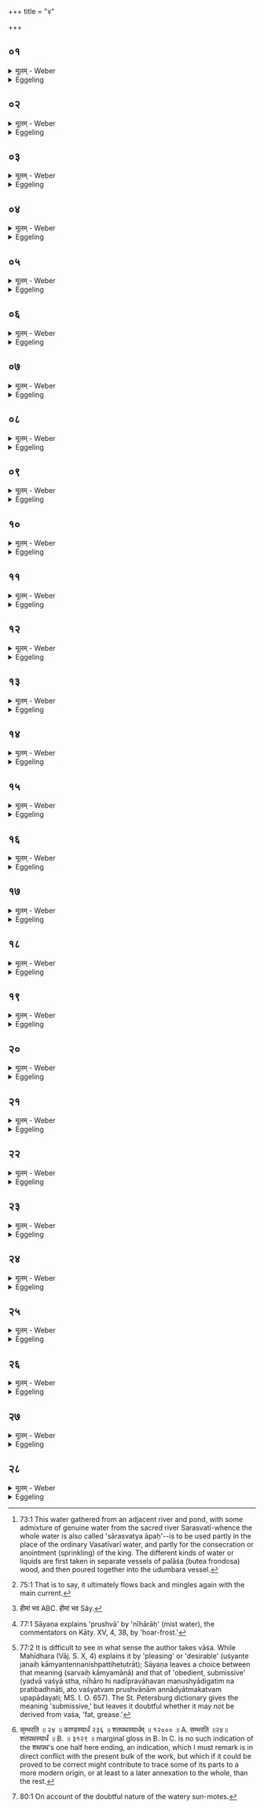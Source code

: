 +++
title = "४"

+++






##  ०१
<details><summary>मूलम् - Weber</summary>

स वा᳘ अपः स᳘म्भरति॥  
तद्य᳘दपः᳘ सम्भ᳘रति वीर्यं᳘ वा आ᳘पो वीर्य᳘मेॗवैतद्र᳘समपाᳫं स᳘म्भरति॥
</details>

<details><summary>Eggeling</summary>

1. He collects (various kinds of) water. The reason why he collects water, is that--water being vigour--he thereby collects vigour, the essence of die waters.
</details>


##  ०२
<details><summary>मूलम् - Weber</summary>

औ᳘दुम्बरे पा᳘त्रे॥  
अ᳘न्नं वा᳘ ऊर्गुदुम्ब᳘र ऊॗर्जो ऽन्ना᳘द्यस्या᳘वरुद्ध्यै त᳘स्मादौ᳘दुम्बरे पा᳘त्रे॥
</details>

<details><summary>Eggeling</summary>

2. In a vessel of udumbara wood,--the udumbara (ficus glomerata) being sustenance, (that is) food---for the obtainment of sustenance, food: hence in an udumbara vessel (he mixes the different liquids).
</details>


##  ०३
<details><summary>मूलम् - Weber</summary>

स᳘ सारस्वती᳘रेव᳘ प्रथमा᳘ गृह्णाति॥  
अपो᳘ देवा म᳘धुमतीरगृभ्णन्नि᳘त्यपो᳘ देवा र᳘सवतीरगृह्णन्नि᳘त्येॗवैत᳘दाहो᳘र्जस्वती राजस्व᳘श्चि᳘ताना इ᳘ति र᳘सवतीरि᳘त्येॗवैत᳘दाह यदाहो᳘र्जस्वती᳘रि᳘ति राजस्व᳘श्चि᳘ताना इ᳘ति याः प्र᳘ज्ञाता राज᳘स्व इ᳘त्येॗवैत᳘दाह या᳘भिर्मित्राव᳘रुणावभ्य᳘षिञ्चन्नि᳘त्येता᳘भिर्हि᳘ मित्राव᳘रुणावभ्य᳘षिञ्चन्या᳘भिरि᳘न्द्रम᳘नयन्नत्य᳘रातीरि᳘त्येता᳘भिर्ही᳘न्द्रं नाष्ट्रा र᳘क्षांस्यत्य᳘नयंस्ता᳘भिरभि᳘षिन्=चति वाग्वै स᳘रस्वती वा᳘चैॗवैनमेत᳘दभि᳘षिञ्चत्येता वा ए᳘का आ᳘पस्ता᳘ एॗवैतत्स᳘म्भरति॥
</details>

<details><summary>Eggeling</summary>

3. He first takes (water) [^egg_156] from the (river) Sarasvatī, with (Vāj. S. X, i), 'The gods took honey-sweet water,'--whereby he says, 'the gods took water full of essence;'--'sapful, deemed king-quickening,'--by 'sapful' he means to say, 'full of essence;' and by 'deemed king-quickening' he means to say, '(water) which is recognised as king-quickening;'--'wherewith they anointed Mitra and Varuṇa,' for therewith they did anoint (sprinkle) Mitra and Varuṇa;--'wherewith they guided

[^egg_156]: 73:1 This water gathered from an adjacent river and pond, with some admixture of genuine water from the sacred river Sarasvatī-whence the whole water is also called 'sārasvatya āpaḥ'--is to be used partly in the place of the ordinary Vasatīvarī water, and partly for the consecration or anointment (sprinkling) of the king. The different kinds of water or liquids are first taken in separate vessels of palāśa (butea frondosa) wood, and then poured together into the udumbara vessel.

 Indra past his enemies,' for therewith they indeed guided Indra past the fiends, the Rakshas. Therewith he sprinkles him,--Sarasvatī being (the goddess of) Speech: it is with speech he thereby sprinkles him. This is one kind of water: it is that he now brings.
</details>


##  ०४
<details><summary>मूलम् - Weber</summary>

अ᳘थाध्वर्युः᳟॥  
चतुर्गृहीतमा᳘ज्यं गृहीॗत्वाॗपो ऽभ्य᳘वैति तद्या᳘ ऊर्मी व्य᳘र्दतः पशौ वा पु᳘रुषे वाभ्य᳘वेते तौ᳘ गृह्णाति॥
</details>

<details><summary>Eggeling</summary>

4. Thereupon the Adhvaryu, having taken ghee in four ladlings, steps down into the water, and takes the two waves which flow away (in different directions) after an animal or a man has stept (or plunged) into it.
</details>


##  ०५
<details><summary>मूलम् - Weber</summary>

स यः प्राङ्गुद᳘र्दति॥  
तं᳘ गृह्णाति वृ᳘ष्ण ऊर्मि᳘रसि राष्ट्रदा᳘ मे देहि स्वा᳘हा वृष्ण᳘ ऊर्मि᳘रसि राष्ट्रदा᳘ राष्ट्र᳘ममु᳘ष्मै देही᳘ति॥
</details>

<details><summary>Eggeling</summary>

5. The one which rises in front of him he catches up with (Vāj. S. X, 2), 'Thou art the male's wave, a bestower of kingship: bestow kingship on me, hail!--Thou art the male's wave, a bestower of kingship: bestow kingship on N.N.!'
</details>


##  ०६
<details><summary>मूलम् - Weber</summary>

अ᳘थ यः᳘ प्रत्य᳘ङ्ङुद᳘र्दति॥  
तं᳘ गृह्णाति वृषसेॗनो ऽसि राष्ट्रदा᳘ राष्ट्र᳘म् मे देहि स्वा᳘हा वृषसेॗनो ऽसि राष्ट्रदा᳘ राष्ट्र᳘ममु᳘ष्मै देही᳘ति ता᳘भिरभि᳘षिञ्चति वीर्यं᳘ वा᳘ एत᳘दपामु᳘दर्दति पशौ᳘ वा पु᳘रुषे वाभ्य᳘वेते वीॗर्येणैॗवैनमेत᳘दभि᳘षिञ्चत्येता वा ए᳘का आ᳘पस्ता᳘ एॗवैतत्स᳘म्भरति॥
</details>

<details><summary>Eggeling</summary>

6. He then catches up that (wave) which rises up behind him with, 'Thou art the lord of a host of males, a bestower of kingship: bestow kingship on me, hail!--Thou art the lord of a host of males, a bestower of kingship: bestow kingship on N.N.!' With that (water) he sprinkles; for indeed that is the vigour of the water which rises when either beast or man plunges into it: it is with vigour he thus sprinkles him. This is one kind of water: it is that he now brings.
</details>


##  ०७
<details><summary>मूलम् - Weber</summary>

अ᳘थ स्य᳘न्दमाना गृह्णाति॥  
अर्थे᳘त स्थ राष्ट्रदा᳘ राष्ट्र᳘म् मे दत्त स्वा᳘हार्थे᳘त स्थ राष्ट्रदा᳘ राष्ट्र᳘ममु᳘ष्मै दत्ते᳘ति ता᳘भिरभि᳘षिञ्चति वी᳘र्येण वा᳘ एताः᳘ स्यन्दन्ते त᳘स्मादेनाः स्य᳘न्दमाना न किं᳘चन प्र᳘तिधारयते वीॗर्येणैॗवैनमेत᳘दभि᳘षिञ्चत्येता वा ए᳘का आ᳘पस्ता᳘ एॗवैतत्स᳘म्भरति॥
</details>

<details><summary>Eggeling</summary>

7. He then takes flowing (water) with (Vāj. S. X, 3), 'Task-plying ye are, bestowers of kingship: bestow ye kingship on me, hail!--Task-plying ye are, bestowers of kingship: bestow ye kingship on N.N.!' With that (water) he sprinkles; for with vigour these (waters) flow, whence nothing stops them flowing along: it is

with vigour he thus sprinkles him. This is one kind of water: it is that he now brings.
</details>


##  ०८
<details><summary>मूलम् - Weber</summary>

अ᳘थ याः स्य᳘न्दमानानाम् प्रतीपᳫं स्य᳘न्दन्ते॥  
ता᳘ गृह्णात्यो᳘जस्वती स्थ राष्ट्रदा᳘ राष्ट्र᳘म् मे दत्त स्वाहौ᳘जस्वती स्थ राष्ट्रदा᳘ राष्ट्र᳘ममु᳘ष्मै दत्ते᳘ति ता᳘भिरभि᳘षिञ्चति वीॗर्येण वा᳘ एताः स्य᳘न्दमानानाम् प्रतीप᳘ᳫं᳘ स्यन्दन्ते वीॗर्येणैॗवैनमेत᳘दभि᳘षिञ्चत्येता वा ए᳘का आ᳘पस्ता᳘ एॗवैतत्स᳘म्भरति॥
</details>

<details><summary>Eggeling</summary>

8. He then takes such (water) as flows against the stream of the flowing water with, 'Powerful ye are, bestowers of kingship: bestow ye kingship on me, hail!--Powerful ye are, bestowers of kingship: bestow ye kingship on N.N.!' With that (water) he sprinkles, for with vigour indeed those (waters) flow against the stream of the flowing ones: it is with vigour he thus sprinkles him. This is one kind of water: it is that he now brings.
</details>


##  ०९
<details><summary>मूलम् - Weber</summary>

अ᳘थापयती᳘र्गृह्णाति॥  
आ᳘पः परिवाहि᳘णी स्थ राष्ट्रदा᳘ राष्ट्र᳘ममु᳘ष्मै दत्ते᳘ति ता᳘भिरभि᳘षिञ्चत्येत᳘स्यै वा᳘ एॗषापछि᳘द्यैॗषैव पु᳘नर्भ᳘वत्य᳘पि ह वा᳘ अस्यान्यराष्ट्री᳘यो राष्ट्रे᳘ भवत्य᳘प्यन्यराष्ट्री᳘यम᳘वहरते त᳘थास्मिन्भूमा᳘नं दधाति भू᳘म्नैॗवैनमेत᳘दभि᳘षिञ्चत्येता वा ए᳘का आ᳘पस्ता एॗवैतत्स᳘म्भरति॥
</details>

<details><summary>Eggeling</summary>

9. He then takes (water) that flows off (the main current) with, 'Overflowing waters ye are, bestowers of kingship: bestow ye kingship on me, hail!--Overflowing waters ye are, bestowers of kingship: bestow ye kingship on N.N.!' With that (water) he sprinkles. Now that (flow of water), after separating itself from that (main current), comes to be that again [^egg_157]; and so there is in his kingdom even one belonging to some other kingdom, and even that man from another kingdom he absorbs: thus he (the Adhvaryu) bestows abundance upon him (the king), and it is with abundance that he thus consecrates him. This is one kind of water: it is that he now brings.

[^egg_157]: 75:1 That is to say, it ultimately flows back and mingles again with the main current.
</details>


##  १०
<details><summary>मूलम् - Weber</summary>

अ᳘थ नदीपतिं᳘ गृह्णाति॥  
अपाम् प᳘तिरसि राष्ट्रदा᳘ राष्ट्र᳘म् मे देहि स्वा᳘हापाम् प᳘तिरसि राष्ट्रदा᳘ राष्ट्र᳘ममु᳘ष्मै देही᳘ति ता᳘भिरभि᳘षिञ्चत्यपां वा᳘ एष प᳘तिर्य᳘न्नदीपति᳘र्विशा᳘मेॗवैनमेतत्प᳘तिं करोत्येता वा ए᳘का आ᳘पस्ता᳘ एॗवैतत्स᳘म्भरति॥
</details>

<details><summary>Eggeling</summary>

10. He then takes the lord of rivers (sea-water) with, 'Thou art the lord of waters, a bestower of kingship: bestow thou kingship on me, hail!--Thou art the lord of waters, a bestower of kingship: bestow thou kingship on N.N.!'

 With that (water) he sprinkles him; and that lord of rivers (the ocean) being the same as the lord of waters, he thereby makes him (the king) the lord of the people. This is one kind of water: it is that he now brings.
</details>


##  ११
<details><summary>मूलम् - Weber</summary>

अ᳘थ निवेष्यं᳘ गृह्णाति॥  
अपां ग᳘र्भो ऽसि राष्ट्रदा᳘ राष्ट्र᳘म् मे देहि स्वा᳘हापां ग᳘र्भो ऽसि राष्ट्रदा᳘ राष्ट्र᳘ममु᳘ष्मै देही᳘ति ता᳘भिरभि᳘षिञ्चति ग᳘र्भं वा᳘ एतदा᳘प उपनि᳘वेष्टन्ते विशा᳘मेॗवैनमेतद्ग᳘र्भं करोत्येता वा ए᳘का आ᳘पस्ता᳘ एॗवैतत्स᳘म्भरति॥
</details>

<details><summary>Eggeling</summary>

11. He then takes (water from) a whirlpool with, 'Thou art the offspring of the waters, a bestower of kingship: bestow thou kingship on me, hail!--Thou art the offspring of the waters, a bestower of kingship: bestow thou kingship on N.N.!' With that (water) he sprinkles. Now the waters enclose the offspring (embryo): he thus makes him the offspring of the people. This is one kind of water: it is that he now brings.
</details>


##  १२
<details><summary>मूलम् - Weber</summary>

अ᳘थ यः स्य᳘न्दमानानाᳫं स्थावरो᳘ ह्रदो भ᳘वति॥  
प्रत्यातापे ता᳘ गृह्णाति सू᳘र्यत्वचस स्थ राष्ट्रदा᳘ राष्ट्र᳘म् मे दत्त स्वाहा सू᳘र्यत्वचस स्थ राष्ट्रदा᳘ राष्ट्र᳘ममु᳘ष्मै दत्ते᳘ति ता᳘भिरभि᳘षिञ्चति व᳘र्चसैॗवैनमे᳘तदभि᳘षिञ्चति सू᳘र्यत्वचसमे᳘वैनमेत᳘त्करोति वरुॗण्या वा᳘ एता आ᳘पो भवन्ति याः स्य᳘न्दमानानां न स्य᳘न्दन्ते वरुणसवो वा᳘ एष य᳘द्राजसू᳘यं त᳘स्मादेता᳘भिरभि᳘षिञ्चत्येता वा ए᳘का आ᳘पस्ता एॗवैतत्स᳘म्भरति॥
</details>

<details><summary>Eggeling</summary>

12. Then what standing pool of flowing water there is in a sunny spot, that (water) he takes with (Vāj. S. X, 4), 'Sun-skinned ye are, bestowers of kingship: bestow ye kingship on me, hail!--Sun-skinned ye are, bestowers of kingship: bestow ye kingship on N.N.!' With that (water) he sprinkles: it is with lustre he thereby sprinkles him, and makes him sun-skinned. Now it is to Varuṇa that those waters belong which, (whilst being part) of flowing water, do not flow: and Varuṇa's quickening (sava) is that Rājasūya: therefore he sprinkles him therewith. This is one kind of water: it is that he now brings.
</details>


##  १३
<details><summary>मूलम् - Weber</summary>

अ᳘थ या᳘ आत᳘पति व᳘र्षन्ति॥  
ता᳘ गृह्णाति सू᳘र्यवर्चस स्थ राष्ट्रदा᳘ राष्ट्र᳘म् मे दत्त स्वा᳘हा सू᳘र्यवर्चस स्थ राष्ट्रदा᳘ राष्ट्र᳘ममु᳘ष्मै दत्ते᳘ति ता᳘भिरभि᳘षिञ्चति व᳘र्चसैॗवैनमेत᳘दभि᳘षिञ्चति सू᳘र्यवर्चसमेॗवैनमेत᳘त्करोति मे᳘ध्या वा᳘ एता आ᳘पो भवन्ति या᳘ आत᳘पति व᳘र्षन्त्य᳘प्राप्ताॗ हीमाम् भ᳘वन्त्य᳘थैना [^wbr_1] गृह्णा᳘ति मे᳘ध्यमेवैनमेत᳘त्करोत्येता वा ए᳘का आ᳘पस्ता᳘ एॗवैतत्स᳘म्भरति॥  

[^wbr_1]: हीमां भव ABC. हीमां भव Sây.
</details>

<details><summary>Eggeling</summary>

13. He then catches such (water) as it rains while the sun shines, with, 'Lustrous as the sun ye are, bestowers of kingship: bestow ye kingship on me, hail!--Lustrous as the sun ye are, bestowers of kingship: bestow ye kingship on N.N.!' With this (water) he sprinkles: it is with lustre he thereby sprinkles him, and lustrous

as the sun he thereby makes him. And pure indeed is such water as it rains while the sun shines, for before it has reached this (earth), he catches it: he thus makes him pure thereby. This is one kind of water: it is that he now brings.
</details>


##  १४
<details><summary>मूलम् - Weber</summary>

अ᳘थ वैशन्ती᳘र्गृह्णाति॥  
मा᳘न्दा स्थ राष्ट्रदा᳘ राष्ट्र᳘म् मे दत्त स्वा᳘हा मा᳘न्दा स्थ राष्ट्रदा᳘ राष्ट्र᳘ममु᳘ष्मै दत्ते᳘ति ता᳘भिरभि᳘षिञ्चति वि᳘शमेॗवास्मा एत᳘त्स्थावराम᳘नपक्रमिणीं करोत्येता वा ए᳘का आ᳘पस्ता᳘ एॗवैतत्स᳘म्भरति॥
</details>

<details><summary>Eggeling</summary>

14. He then takes (water) from a pond with, 'Pleasing ye are, bestowers of kingship: bestow ye kingship on me!--Pleasing ye are, bestowers of kingship: bestow ye kingship on N.N.!' With that (water) he sprinkles: he thereby makes the people steady and faithful to him. This is one kind of water: it is that he now brings.
</details>


##  १५
<details><summary>मूलम् - Weber</summary>

अ᳘थ कू᳘प्या गृह्णाति॥  
व्रजक्षि᳘त स्थ राष्ट्रदा᳘ राष्ट्र᳘म् मे दत्त स्वा᳘हा व्रजक्षि᳘त स्थ राष्ट्रदा᳘ राष्ट्र᳘ममु᳘ष्मै दत्ते᳘ति ता᳘भिरभि᳘षिञ्चति तद्या᳘ इमाम् प᳘रेणा᳘पस्ता᳘ एॗवैतत्स᳘म्भरत्यपा᳘मु चैव᳘ सर्वत्वा᳘य त᳘स्मादेता᳘भिरभि᳘श्चत्येता वा ए᳘का आ᳘पस्ता᳘ एॗवैतत्स᳘म्भरति॥
</details>

<details><summary>Eggeling</summary>

15. He then draws (water) from a well with, 'Fold-dwellers ye are, bestowers of kingship: bestow ye kingship on me, hail!--Fold-dwellers ye are, bestowers of kingship: bestow ye kingship on N.N.!' With this (water) he sprinkles. He thereby brings (some of) the water which is beyond this (earth), and also (he does so) for the completeness of the waters, this is why he sprinkles him therewith. This is one kind of water: it is that he now brings.
</details>


##  १६
<details><summary>मूलम् - Weber</summary>

अ᳘थ प्रु᳘ष्वा गृह्णाति॥  
वा᳘शा स्थ राष्ट्रदा᳘ राष्ट्र᳘म् मे दत्त स्वा᳘हा वा᳘शा स्थ राष्ट्रदा᳘ राष्ट्र᳘ममु᳘ष्मै दत्तेति ता᳘भिरभि᳘षिञ्चत्यन्ना᳘द्येनैॗवैनमेत᳘दभि᳘षिञ्चत्यन्ना᳘द्यमेॗवास्मिन्नेत᳘द्दधातीदं वा᳘ असा᳘वादित्य᳘ उद्य᳘न्नेव य᳘थाय᳘मग्नि᳘र्निर्द᳘हेदेवमो᳘षधीरन्ना᳘द्यं नि᳘र्दहति त᳘देता आ᳘पो ऽभ्यवय᳘त्यः शमयन्ति न᳘ ह वा᳘ इॗहान्ना᳘द्यं प᳘रिशिष्यते य᳘देता आ᳘पोॗ नाभ्यवेयु᳘रन्ना᳘द्येनैॗवैनमेत᳘दभि᳘षिञ्चत्येता वा ए᳘का आ᳘पस्ता᳘ एॗवैतत्स᳘म्भरति॥
</details>

<details><summary>Eggeling</summary>

16. He then takes dew-drops [^egg_158] with, 'Devoted [^egg_159]

[^egg_158]: 77:1 Sāyaṇa explains 'prushvā' by 'nīhārāḥ' (mist water), the commentators on Kāty. XV, 4, 38, by 'hoar-frost.'

[^egg_159]: 77:2 It is difficult to see in what sense the author takes vāśa. While Mahīdhara (Vāj. S. X, 4) explains it by 'pleasing' or 'desirable' (uśyante janaiḥ kāmyantennanishpattihetutrāt); Sāyaṇa leaves a choice between that meaning (sarvaiḥ kāmyamānā) and that of 'obedient, submissive' (yadvā vaśyā stha, nīhāro hi nadīpravāhavan manushyādigatim na pratibadhnāti, ato vaśyatvam prushvāṇām annādyātmakatvam upapādayati; MS. I. O. 657). The St. Petersburg dictionary gives the meaning 'submissive,' but leaves it doubtful whether it may not be derived from vaśa, 'fat, grease.'

ye are, bestowers of kingship: bestow ye kingship on me, hail!--Devoted ye are, bestowers of kingship: bestow ye kingship on N.N.!' With that (water) he sprinkles: it is with food he thereby consecrates him, and food he thereby bestows upon him, For even as this fire burns up (the wood) so does that sun yonder, even in rising, burn up the plants, the food. But those waters coming down, quench that (heat), for if those waters were not to come down, there would be no food left remaining here: it is with food he thus sprinkles him. This is one kind of water: it is that he now brings.
</details>


##  १७
<details><summary>मूलम् - Weber</summary>

अ᳘थ म᳘धु गृह्णाति॥  
श᳘विष्टा स्थ राष्ट्रदा᳘ राष्ट्र᳘म् मे दत्त स्वा᳘हा श᳘विष्ठा स्थ राष्ट्रदा᳘ राष्ट्र᳘ममु᳘ष्मै दत्ते᳘ति ता᳘भिरभि᳘षिञ्चत्यपां᳘ चैॗवैनमेतदो᳘षधीनां च र᳘सेनाभि᳘षिञ्चत्येता वा ए᳘का आ᳘पस्ता᳘ एॗवैतत्स᳘म्भरति॥
</details>

<details><summary>Eggeling</summary>

17. He then takes honey with, 'Most powerful ye are, bestowers of kingship: bestow ye kingship on me, hail!--Most powerful ye are, bestowers of kingship: bestow ye kingship on N.N.!' With this (water) he sprinkles, and it is by the essence of the waters and plants that he thereby sprinkles him. This is one kind of water: it is that he now brings.
</details>


##  १८
<details><summary>मूलम् - Weber</summary>

अ᳘थ गो᳘र्विजा᳘यमानाया उ᳘ल्ब्या गृह्णाति॥  
श᳘क्वरो स्थ राष्ट्रदा᳘ राष्ट्र᳘म् मे दत्त स्वा᳘हा श᳘क्वरी स्थ राष्ट्रदा᳘ राष्ट्र᳘ममु᳘ष्मै दत्ते᳘ति ता᳘भिरभि᳘षिञ्चति पशु᳘भिरेॗवैनमेत᳘दभि᳘षिञ्चत्येता वा ए᳘का आ᳘पस्ता᳘ एॗवैतत्स᳘म्भरति॥
</details>

<details><summary>Eggeling</summary>

18. He then takes embryonic (waters) of a calving cow with, 'Mighty ye are, bestowers of kingship: bestow ye kingship on me, hail!--Mighty ye are, bestowers of kingship: bestow ye kingship on N.N.!' With that (water) he sprinkles: it is with cattle he thereby consecrates him. This is one kind of water: it is that he now brings.
</details>


##  १९
<details><summary>मूलम् - Weber</summary>

अ᳘थ प᳘यो गृह्णाति॥  
जनभृ᳘त स्थ राष्ट्रदा᳘ राष्ट्र᳘म् मे दत्त स्वा᳘हा जनभृ᳘त स्थ राष्ट्रदा᳘ राष्ट्र᳘ममु᳘ष्मै दत्ते᳘ति ता᳘भिरभि᳘षिञ्चति पशु᳘भिरेॗवैनमेत᳘दभि᳘षिञ्चत्येता वा ए᳘का आ᳘पस्ता᳘ एॗवैतत्स᳘म्भरति॥
</details>

<details><summary>Eggeling</summary>

19. He then takes milk with, 'Man-supporting ye are, bestowers of kingship: bestow ye kingship on me, hail!--Man-supporting ye are, bestowers of kingship: bestow ye kingship on N.N.!' With that (water) he sprinkles:

it is with cattle he thereby consecrates him. This is one kind of water: it is that he now brings.
</details>


##  २०
<details><summary>मूलम् - Weber</summary>

अ᳘थ घृतं᳘ गृह्णाति॥  
विश्वभृ᳘त स्थ राष्ट्रदा᳘ राष्ट्र᳘म् मे दत्त स्वा᳘हा विश्वभृ᳘त स्थ राष्ट्रदा᳘ राष्ट्र᳘ममु᳘ष्मै दत्ते᳘ति ता᳘भिरभि᳘षिञ्चति पशूना᳘मेॗवैनमेतद्र᳘सेनाभि᳘षिञ्चत्येता वा ए᳘का आ᳘पस्ता᳘ एॗवैतत्स᳘म्भरति॥
</details>

<details><summary>Eggeling</summary>

20. He then takes clarified butter with, 'All-supporting ye are, bestowers of kingship: bestow ye kingship on me, hail!--All-supporting ye are, bestowers of kingship: bestow ye kingship on N.N.!' With that (water) he sprinkles: it is with the essence of cattle he thereby consecrates him. This is one kind of water: it is that he now brings.
</details>


##  २१
<details><summary>मूलम् - Weber</summary>

अ᳘थ म᳘रीचीः॥  
अञ्जलि᳘ना संगृह्या᳘पिसृजत्या᳘पः स्वरा᳘ज स्थ राष्ट्रदा᳘ राष्ट्र᳘ममु᳘ष्मै दत्ते᳘त्येता वा आ᳘पः स्वरा᳘जो यन्म᳘रीचयस्ता यत्स्य᳘न्दन्त इवाॗन्यो ऽन्य᳘स्या एॗवैत᳘छ्रिया अ᳘तिष्ठमाना उत्तराधरा᳘ इव भ᳘वन्त्यो यन्ति स्वा᳘राज्यमेॗवास्मिन्नेत᳘द्दधात्येता वा ए᳘का आ᳘पस्ता᳘ एॗवैतत्स᳘म्भरति॥
</details>

<details><summary>Eggeling</summary>

21. Having then caught up (moist) sun-motes with the hollow of his hands, he mixes them (with the other kinds of water), with, 'Self-ruling waters ye are, bestowers of kingship: bestow ye kingship on N.N.!' For those sun-motes are indeed self-ruling waters, since they are flowing, as it were, and, not yielding to one another's superiority, keep being now higher now lower: he thus thereby bestows self-ruling power upon him. This is one kind of water: it is that he now brings.
</details>


##  २२
<details><summary>मूलम् - Weber</summary>

ता वा᳘ एताः᳟॥  
सप्त᳘दशापः स᳘म्भरति सप्तदशो वै᳘ प्रजा᳘पतिः प्रजा᳘पतिर्यज्ञस्त᳘स्मात्सप्त᳘दशापः स᳘म्भरति [^wbr_2] ॥  

[^wbr_2]: स᳘म्भरति ॥ २४ ॥ काण्डस्यार्धं २३६ ॥ शतपथस्यार्धम् ॥ १२००० ॥ A. सम्भरति ॥२४॥ शतपथस्यार्धं ॥ B. ॥ ३१२९ ॥ marginal gloss in B. In C. is no such indication of the शथपथ's one half here ending, an indication, which I must remark is in direct conflict with the present bulk of the work, but which if it could be proved to be correct might contribute to trace
some of its parts to a more modern origin, or at least to a later annexation to the whole, than the rest.
</details>

<details><summary>Eggeling</summary>

22. These then are seventeen (kinds of) water he brings together, for Prajāpati is seventeenfold, and Prajāpati is the sacrifice: that is why he brings together seventeen kinds of water.
</details>


##  २३
<details><summary>मूलम् - Weber</summary>

षो᳘डश ता आ᳘पो या᳘ अभिजुहो᳘ति॥  
षो᳘डशा᳘हुतीर्जुहोति ता द्वा᳘त्रिंशद्द्वयी᳘षु न᳘ जुहोति सारस्वती᳘षु च म᳘रीचिषु च ताश्च᳘तुस्त्रिंशत्त्र᳘यस्त्रिंशद्वै᳘ देवाः᳘ प्रजा᳘पतिश्चतुस्त्रिंशस्त᳘देनम् प्रजा᳘पतिं करोति॥
</details>

<details><summary>Eggeling</summary>

23. Now sixteen kinds of water are those he offers upon; and he offers sixteen oblations: that makes thirty-two. On two of them he does not offer, viz. on the water from the Sarasvatī and on the sun-motes: that makes thirty-four. For three and thirty are the gods, and Prajāpati is the thirty-fourth: he thus makes him to be Prajāpati (the lord of creatures).
</details>


##  २४
<details><summary>मूलम् - Weber</summary>

अ᳘थ य᳘द्धुत्वा᳘-हुत्वा गृह्णा᳘ति॥  
व᳘ज्रो वा आ᳘ज्यं व᳘ज्रेणैॗवैतदा᳘ज्येन स्पृत्वा᳘-स्पृत्वा स्वीकृ᳘त्य गृह्णाति॥
</details>

<details><summary>Eggeling</summary>

24. And as to why he takes (water) each time after offering,--the ghee, to be sure, is a thunderbolt:

having won them, one by one, by means of that thunderbolt, the ghee, and made them his own, he takes them.
</details>


##  २५
<details><summary>मूलम् - Weber</summary>

अ᳘थ य᳘त्सारस्वती᳘षु न᳘ जुहो᳘ति॥  
वाग्वै स᳘रस्वती व᳘ज्र आ᳘ज्यं ने᳘द्व᳘ज्रेणा᳘ज्येन वा᳘चᳫं हिन᳘सानी᳘ति त᳘स्मात्सारस्वती᳘षु न᳘ जुहोति॥
</details>

<details><summary>Eggeling</summary>

25. And as to why he does not offer on the (water) from the Sarasvatī,--Sarasvatī, to be sure, is (the goddess of) Speech, and the ghee is a thunderbolt: 'Lest I should injure (the goddess of) Speech! thus (he thinks, and) therefore he does not offer on the water from the Sarasvatī.
</details>


##  २६
<details><summary>मूलम् - Weber</summary>

अ᳘थ यन्म᳘रीचिषु न᳘ जुहो᳘ति॥  
नेद᳘नद्धेवैतामा᳘हुतिं जुह᳘वानी᳘ति त᳘स्मान्म᳘रीचिषु न᳘ जुहोति॥
</details>

<details><summary>Eggeling</summary>

26. And as to why he does not offer on the sun-motes: 'Lest I should offer that oblation in a doubtful way [^egg_160]!' thus (he thinks, and) therefore he does not offer on the sun-motes.

[^egg_160]: 80:1 On account of the doubtful nature of the watery sun-motes.
</details>


##  २७
<details><summary>मूलम् - Weber</summary>

ताः᳘ सार्धमौ᳘दुम्बरे पात्रे सम᳘वनयति॥  
म᳘धुमतीर्म᳘धुमतीभिः पृच्यन्तामि᳘ति र᳘सवती र᳘सवतीभिः पृच्यन्तामि᳘त्येॗवैत᳘दाह म᳘हि क्षत्रं᳘ क्षत्रि᳘याय वन्वाना इ᳘ति त᳘त्परो᳘ ऽक्षं य᳘जमानायाशि᳘षमा᳘शास्ते यदा᳘ह म᳘हि क्षत्रं᳘ क्षत्रि᳘याय वन्वाना इ᳘ति॥
</details>

<details><summary>Eggeling</summary>

27. He pours them together into an udumbara vessel with, 'Let the honey-sweet mix with the honey-sweet!'--'Let those full of essence mix with those full of essence!' he thereby says;--'Winning great power (kshatra) for the Kshatriya!' in saying this he prays in a covert way for power to the Sacrificer.
</details>


##  २८
<details><summary>मूलम् - Weber</summary>

ता अ᳘ग्रेण मैत्रावरुण᳘स्य धि᳘ष्ण्यᳫं सादयति॥  
अ᳘नाधृष्टाः सीदत सहौ᳘जस इत्य᳘नाधृष्टाः सीदत र᳘क्षोभिरि᳘त्येॗवैत᳘दाह सहौ᳘जस इ᳘ति स᳘वीर्या इ᳘त्येॗवैत᳘दाह म᳘हि क्षत्रं᳘ क्षत्रि᳘याय द᳘धतीरि᳘ति त᳘त्प्रत्य᳘क्षं क्षत्रं य᳘जमानायाशि᳘षमा᳘शास्ते यदा᳘ह म᳘हि क्षत्रं᳘ क्षत्रि᳘याय द᳘धतीरि᳘ति॥
</details>
<details><summary>Eggeling</summary>

28. He deposits them in front of the Maitrāvaruṇa's hearth, with, 'Unimpaired rest ye, the strengthful!'--'unimpaired by the Rakshas rest ye!' he thereby says; and by 'strengthful' he means to say 'powerful; 'bestowing great power on the Kshatriya;'--in saying this he prays in an overt way for power to the Sacrificer.
</details>


